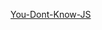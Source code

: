 [](https://github.com/getify/You-Dont-Know-JS/tree/1st-ed)
[You-Dont-Know-JS](https://github.com/getify/You-Dont-Know-JS.git)